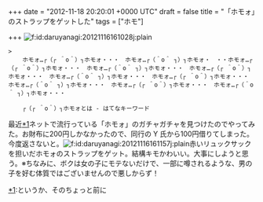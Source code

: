 
+++
date = "2012-11-18 20:20:01 +0000 UTC"
draft = false
title = "「ホモォ」のストラップをゲットした"
tags = ["ホモ"]

+++
<img src="http://cdn-ak.f.st-hatena.com/images/fotolife/d/daruyanagi/20121116/20121116161028.jpg" alt="f:id:daruyanagi:20121116161028j:plain" title="f:id:daruyanagi:20121116161028j:plain" class="hatena-fotolife"/>

    >
        ホモォ…┌（┌ ＾o＾）┐ホモォ・・・　ホモォ…┌（＾o＾ ┐）┐ホモォ・　・・ホモォ…┌（┌ ＾o＾）┐ホモォ・・・　ホモォ…┌（＾o＾ ┐）┐ホモォ・・・　ホモォ…┌（┌ ＾o＾）┐ホモォ・・・　ホモォ…┌（＾o＾ ┐）┐ホモォ・・・　ホモォ…┌（┌ ＾o＾）┐ホモォ・・・　ホモォ…┌（＾o＾ ┐）┐ホモォ・・・　ホモォ…┌（┌ ＾o＾）┐ホモォ・・・　ホモォ…┌（＾o＾ ┐）┐ホモォ・・・

        ┌（┌ ＾o＾）┐ホモォとは - はてなキーワード
    
最近<a href="#f1" name="fn1" title="というか、そのちょっと前に">*1</a>ネットで流行っている「ホモォ」のガチャガチャを見つけたのでやってみた。お財布に200円しかなかったので、同行の Y 氏から100円借りてしまった。今度返さないと。<img src="http://cdn-ak.f.st-hatena.com/images/fotolife/d/daruyanagi/20121116/20121116161157.jpg" alt="f:id:daruyanagi:20121116161157j:plain" title="f:id:daruyanagi:20121116161157j:plain" class="hatena-fotolife"/>赤いリュックサックを担いだホモォのストラップをゲット。結構キモかわいい。大事にしようと思う。※ちなみに、ボクは女の子にモテないだけで、一部に噂されるような、男の子を好む体質ではございませんので悪しからず！
<div class="footnote">
<a href="#fn1" name="f1" class="footnote-number">*1</a><span class="footnote-delimiter">:</span><span class="footnote-text">というか、そのちょっと前に</span>
</div>

